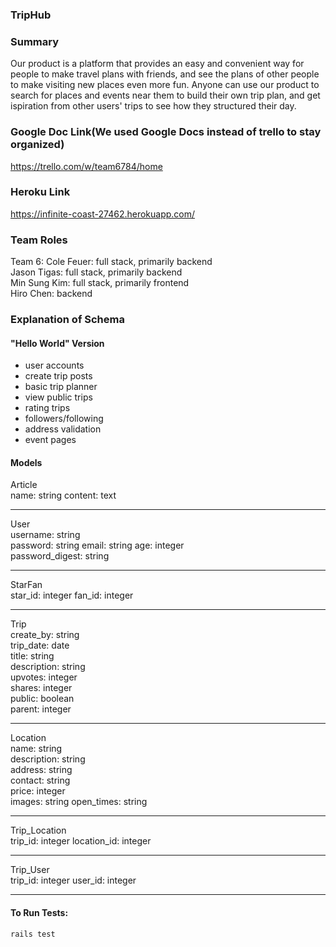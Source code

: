 ### TripHub

### Summary

Our product is a platform that provides an easy and convenient way for people to make travel plans with friends, and see the plans of other people to make visiting new places even more fun. Anyone can use our product to search for places and events near them to build their own trip plan, and get ispiration from other users' trips to see how they structured their day.

### Google Doc Link(We used Google Docs instead of trello to stay organized)

https://trello.com/w/team6784/home

### Heroku Link

https://infinite-coast-27462.herokuapp.com/

### Team Roles

Team 6:
Cole Feuer: full stack, primarily backend  
Jason Tigas: full stack, primarily backend  
Min Sung Kim: full stack, primarily frontend  
Hiro Chen: backend

### Explanation of Schema

#### "Hello World" Version

-   user accounts
-   create trip posts
-   basic trip planner
-   view public trips
-   rating trips
-   followers/following
-   address validation
-   event pages

#### Models

Article  
name: string
content: text

---

User   
username: string  
password: string
email: string
age: integer  
password_digest: string

---

StarFan  
star_id: integer
fan_id: integer

---

Trip  
create_by: string  
trip_date: date  
title: string  
description: string  
upvotes: integer  
shares: integer  
public: boolean  
parent: integer

---

Location  
name: string  
description: string  
address: string  
contact: string  
price: integer  
images: string
open_times: string

---

Trip_Location  
trip_id: integer
location_id: integer

---

Trip_User  
trip_id: integer
user_id: integer

---

#### To Run Tests:
```rails test```



